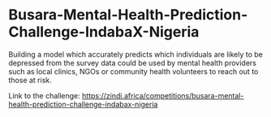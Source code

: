 # Busara-Mental-Health-Prediction-Challenge-IndabaX-Nigeria
Building a model which accurately predicts which individuals are likely to be depressed from the survey data could be used by mental health providers such as local clinics, NGOs or community health volunteers to reach out to those at risk.

Link to the challenge: https://zindi.africa/competitions/busara-mental-health-prediction-challenge-indabax-nigeria
